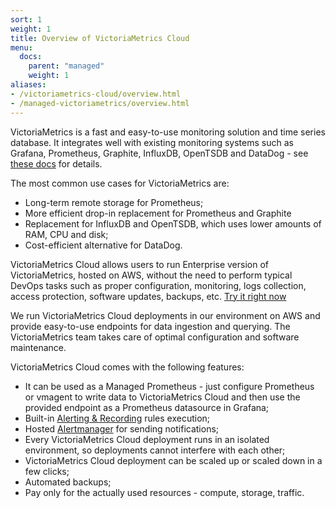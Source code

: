 ```yaml
---
sort: 1
weight: 1
title: Overview of VictoriaMetrics Cloud 
menu:
  docs:
    parent: "managed"
    weight: 1
aliases:
- /victoriametrics-cloud/overview.html
- /managed-victoriametrics/overview.html
---
```

VictoriaMetrics is a fast and easy-to-use monitoring solution and time series database. 
It integrates well with existing monitoring systems such as Grafana, Prometheus, Graphite, 
InfluxDB, OpenTSDB and DataDog - see [these docs](https://docs.victoriametrics.com/#how-to-import-time-series-data) for details. 

The most common use cases for VictoriaMetrics are:
* Long-term remote storage for Prometheus;
* More efficient drop-in replacement for Prometheus and Graphite
* Replacement for InfluxDB and OpenTSDB, which uses lower amounts of RAM, CPU and disk;
* Cost-efficient alternative for DataDog.

VictoriaMetrics Cloud allows users to run Enterprise version of VictoriaMetrics, hosted on AWS, without the need to perform typical 
DevOps tasks such as proper configuration, monitoring, logs collection, access protection, software updates, 
backups, etc. [Try it right now](https://cloud.victoriametrics.com/signUp?utm_source=website&utm_campaign=docs_overview)

We run VictoriaMetrics Cloud deployments in our environment on AWS and provide easy-to-use endpoints 
for data ingestion and querying. The VictoriaMetrics team takes care of optimal configuration and software 
maintenance.

VictoriaMetrics Cloud comes with the following features:

* It can be used as a Managed Prometheus - just configure Prometheus or vmagent to write data to VictoriaMetrics Cloud and then use the provided endpoint as a Prometheus datasource in Grafana;
* Built-in [Alerting & Recording](https://docs.victoriametrics.com/victoriametrics-cloud/alertmanager-setup-for-deployment/#configure-alerting-rules) rules execution;
* Hosted [Alertmanager](https://docs.victoriametrics.com/victoriametrics-cloud/alertmanager-setup-for-deployment/) for sending notifications;
* Every VictoriaMetrics Cloud deployment runs in an isolated environment, so deployments cannot interfere with each other;
* VictoriaMetrics Cloud deployment can be scaled up or scaled down in a few clicks;
* Automated backups;
* Pay only for the actually used resources - compute, storage, traffic.
